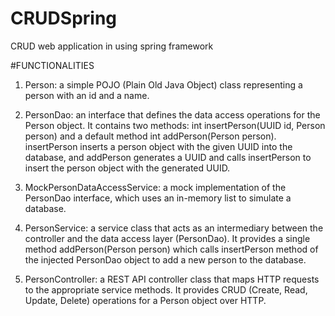 # CRUDSpring
CRUD web application in using spring framework

#FUNCTIONALITIES
1. Person: a simple POJO (Plain Old Java Object) class representing a person with an id and a name.

2. PersonDao: an interface that defines the data access operations for the Person object. It contains two methods: int insertPerson(UUID id, Person person) and a default method int addPerson(Person person). insertPerson inserts a person object with the given UUID into the database, and addPerson generates a UUID and calls insertPerson to insert the person object with the generated UUID.

3. MockPersonDataAccessService: a mock implementation of the PersonDao interface, which uses an in-memory list to simulate a database.

4. PersonService: a service class that acts as an intermediary between the controller and the data access layer (PersonDao). It provides a single method addPerson(Person person) which calls insertPerson method of the injected PersonDao object to add a new person to the database.

5. PersonController: a REST API controller class that maps HTTP requests to the appropriate service methods. It provides CRUD (Create, Read, Update, Delete) operations for a Person object over HTTP.
